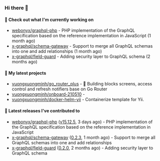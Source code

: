 ### Hi there 👋

#### 👷 Check out what I'm currently working on

- [webonyx/graphql-php](https://github.com/webonyx/graphql-php) - PHP implementation of the GraphQL specification based on the reference implementation in JavaScript (1 month ago)
- [x-graphql/schema-gateway](https://github.com/x-graphql/schema-gateway) - Support to merge all GraphQL schemas into one and add relationships (1 month ago)
- [x-graphql/field-guard](https://github.com/x-graphql/field-guard) - Adding security layer to GraphQL schema (2 months ago)

#### 🌱 My latest projects

- [vuongxuongminh/go_router_plus](https://github.com/vuongxuongminh/go_router_plus) - :office: Building blocks screens, access control and refresh notifiers base on Go Router
- [vuongxuongminh/onboard-210510](https://github.com/vuongxuongminh/onboard-210510) - 
- [vuongxuongminh/docker-helm-yii](https://github.com/vuongxuongminh/docker-helm-yii) - Containerize template for Yii.

#### 🔭 Latest releases I've contributed to

- [webonyx/graphql-php](https://github.com/webonyx/graphql-php) ([v15.12.5](https://github.com/webonyx/graphql-php/releases/tag/v15.12.5), 3 days ago) - PHP implementation of the GraphQL specification based on the reference implementation in JavaScript
- [x-graphql/schema-gateway](https://github.com/x-graphql/schema-gateway) ([0.2.3](https://github.com/x-graphql/schema-gateway/releases/tag/0.2.3), 1 month ago) - Support to merge all GraphQL schemas into one and add relationships
- [x-graphql/field-guard](https://github.com/x-graphql/field-guard) ([0.2.0](https://github.com/x-graphql/field-guard/releases/tag/0.2.0), 2 months ago) - Adding security layer to GraphQL schema
